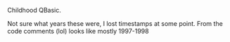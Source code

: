 Childhood QBasic.

Not sure what years these were, I lost timestamps at some point.
From the code comments (lol) looks like mostly 1997-1998
